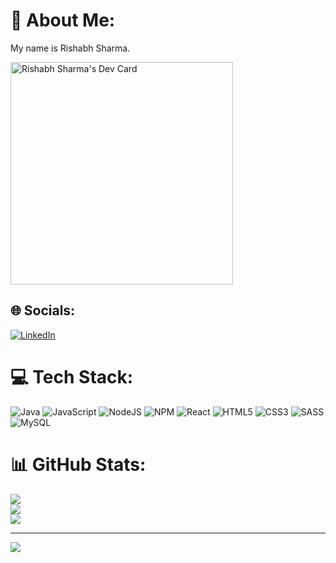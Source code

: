 # 💫 About Me:
My name is Rishabh Sharma.

<a href="https://app.daily.dev/rs6512"><img src="https://api.daily.dev/devcards/v2/Kh4dNXbs0TbMglM50Zcrj.png?type=default&r=1kw" width="356" alt="Rishabh Sharma's Dev Card"/></a>

## 🌐 Socials:
[![LinkedIn](https://img.shields.io/badge/LinkedIn-%230077B5.svg?logo=linkedin&logoColor=white)](https://linkedin.com/in/rishabh-sharma-3009591bb)

# 💻 Tech Stack:
![Java](https://img.shields.io/badge/java-%23ED8B00.svg?style=for-the-badge&logo=java&logoColor=white) ![JavaScript](https://img.shields.io/badge/javascript-%23323330.svg?style=for-the-badge&logo=javascript&logoColor=%23F7DF1E) ![NodeJS](https://img.shields.io/badge/node.js-6DA55F?style=for-the-badge&logo=node.js&logoColor=white) ![NPM](https://img.shields.io/badge/NPM-%23000000.svg?style=for-the-badge&logo=npm&logoColor=white) ![React](https://img.shields.io/badge/react-%2320232a.svg?style=for-the-badge&logo=react&logoColor=%2361DAFB) ![HTML5](https://img.shields.io/badge/html5-%23E34F26.svg?style=for-the-badge&logo=html5&logoColor=white) ![CSS3](https://img.shields.io/badge/css3-%231572B6.svg?style=for-the-badge&logo=css3&logoColor=white) ![SASS](https://img.shields.io/badge/SASS-hotpink.svg?style=for-the-badge&logo=SASS&logoColor=white) ![MySQL](https://img.shields.io/badge/mysql-%2300f.svg?style=for-the-badge&logo=mysql&logoColor=white)

# 📊 GitHub Stats:
![](https://github-readme-stats.vercel.app/api?username=rishabh6512&theme=radical&hide_border=false&include_all_commits=false&count_private=true)<br/>
![](https://github-readme-streak-stats.herokuapp.com/?user=rishabh6512&theme=radical&hide_border=false)<br/>
![](https://github-readme-stats.vercel.app/api/top-langs/?username=rishabh6512&theme=radical&hide_border=false&include_all_commits=false&count_private=true&layout=compact)

---
[![](https://visitcount.itsvg.in/api?id=rishabh6512&icon=2&color=6)](https://visitcount.itsvg.in)
